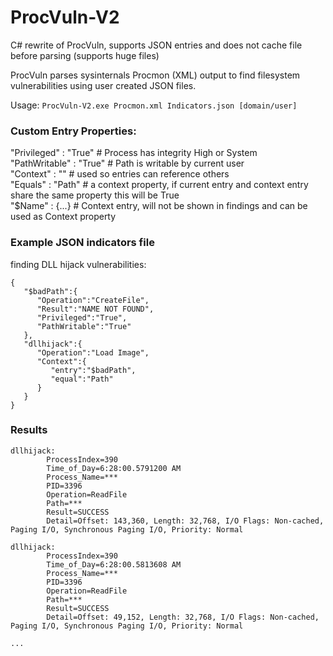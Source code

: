# ProcVuln-V2
C# rewrite of ProcVuln, supports JSON entries and does not cache file before parsing (supports huge files)

ProcVuln parses sysinternals Procmon (XML) output to find filesystem vulnerabilities using user created JSON files.

Usage: `ProcVuln-V2.exe Procmon.xml Indicators.json [domain/user]`

### Custom Entry Properties:
"Privileged" : "True" # Process has integrity High or System  
"PathWritable" : "True" # Path is writable by current user  
"Context" : "" # used so entries can reference others  
"Equals" : "Path" # a context property, if current entry and context entry share the same property this will be True  
"$Name" : {...} # Context entry, will not be shown in findings and can be used as Context property  

### Example JSON indicators file
finding DLL hijack vulnerabilities:
```
{
   "$badPath":{
      "Operation":"CreateFile",
      "Result":"NAME NOT FOUND",
      "Privileged":"True",
      "PathWritable":"True"
   },
   "dllhijack":{
      "Operation":"Load Image",
      "Context":{
         "entry":"$badPath",
         "equal":"Path"
      }
   }
}
```
### Results
```
dllhijack:
        ProcessIndex=390
        Time_of_Day=6:28:00.5791200 AM
        Process_Name=***
        PID=3396
        Operation=ReadFile
        Path=***
        Result=SUCCESS
        Detail=Offset: 143,360, Length: 32,768, I/O Flags: Non-cached, Paging I/O, Synchronous Paging I/O, Priority: Normal

dllhijack:
        ProcessIndex=390
        Time_of_Day=6:28:00.5813608 AM
        Process_Name=***
        PID=3396
        Operation=ReadFile
        Path=***
        Result=SUCCESS
        Detail=Offset: 49,152, Length: 32,768, I/O Flags: Non-cached, Paging I/O, Synchronous Paging I/O, Priority: Normal

...
```
